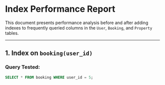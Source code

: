 # Index Performance Report

This document presents performance analysis before and after adding indexes to frequently queried columns in the `User`, `Booking`, and `Property` tables.

---

## 1. Index on `booking(user_id)`

### Query Tested:
```sql
SELECT * FROM booking WHERE user_id = 5;

